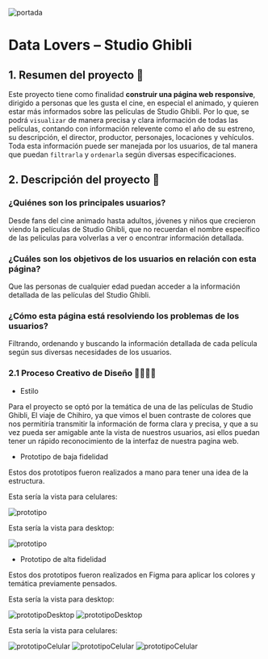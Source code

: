 ![portada](pictures/studioghibliall.jpg)

# Data Lovers – Studio Ghibli

## 1. Resumen del proyecto 📝

Este proyecto tiene como finalidad **construir una página web responsive**, dirigido a personas que les gusta el cine, en especial el animado, y quieren estar más informados sobre las películas de Studio Ghibli. Por lo que, se podrá `visualizar` de manera precisa y clara información de todas las películas, contando con información relevente como el año de su estreno, su descripción, el director, productor, personajes, locaciones y vehículos. Toda esta información puede ser manejada por los usuarios, de tal manera que puedan `filtrarla` y `ordenarla` según diversas especificaciones.

## 2. Descripción del proyecto 📎

### ¿Quiénes son los principales usuarios?
Desde fans del cine animado hasta adultos, jóvenes y niños que crecieron viendo la películas de Studio Ghibli, que no recuerdan el nombre específico de las peliculas para volverlas a ver o encontrar información detallada.
### ¿Cuáles son los objetivos de los usuarios en relación con esta página?
Que las personas de cualquier edad puedan acceder a la información detallada de las películas del Studio Ghibli.
### ¿Cómo esta página está resolviendo los problemas de los usuarios?
Filtrando, ordenando y buscando la información detallada de cada película según sus diversas necesidades de los usuarios.

### 2.1 Proceso Creativo de Diseño 👩🏻‍🎨🎨

* Estilo

Para el proyecto se optó por la temática de una de las películas de Studio Ghibli, El viaje de Chihiro, ya que vimos el buen contraste de colores que nos permitiría transmitir la información de forma clara y precisa, y que a su vez pueda ser amigable ante la vista de nuestros usuarios, asi ellos puedan tener un rápido reconocimiento de la interfaz de nuestra pagina web.

* Prototipo de baja fidelidad

Estos dos prototipos fueron realizados a mano para tener una idea de la estructura.

Esta sería la vista para celulares:

![prototipo](pictures/prototipoCelular.jpg)

Esta sería la vista para desktop:

![prototipo](pictures/prototipoDataLovers.jpg)

* Prototipo de alta fidelidad

Estos dos prototipos fueron realizados en Figma para aplicar los colores y temática previamente pensados.

Esta sería la vista para desktop:

![prototipoDesktop](pictures/home.jpg)
![prototipoDesktop](pictures/characters.jpg)

Esta sería la vista para celulares:

![prototipoCelular](pictures/Android-home.jpg)
![prototipoCelular](pictures/Android-movies.jpg)
![prototipoCelular](pictures/Android-characters.jpg)
